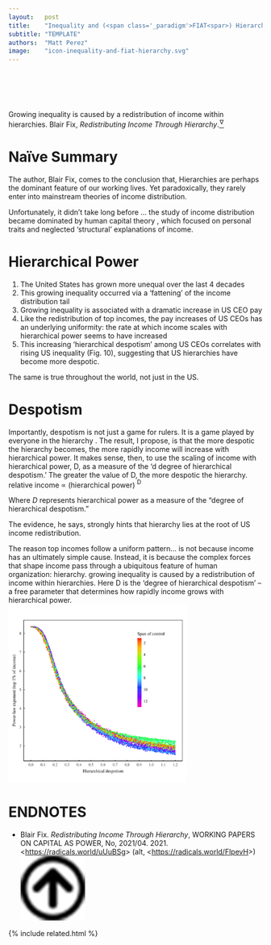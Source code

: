 ```yaml
---
layout:   post
title:    "Inequality and (<span class='_paradigm'>FIAT<spar>) Hierarchy"
subtitle: "TEMPLATE"
authors:  "Matt Perez"
image:    "icon-inequality-and-fiat-hierarchy.svg"
---
```


<div style="display:none;">
 <p>Growing inequality is caused by a redistribution of income within hierarchies.</p>
</div>

<h1>&nbsp;</h1>
 <div class="_citation">
  <span class="_quotespan">Growing inequality is caused by a redistribution of income within hierarchies.</span>
  <span id="_signature">Blair Fix, <em>Redistributing Income Through Hierarchy</em>.<a href="#en01"><sup id="bm01">&hairsp;&nabla;&hairsp;</sup></a></span>
 </div>

<h1>Na&iuml;ve Summary</h1>
 <p>The author, Blair Fix, comes to the conclusion that, <span class="_quotespan">Hierarchies are perhaps the dominant feature of our working lives. Yet paradoxically, they rarely enter into mainstream theories of income distribution.</span></p>
 <p>Unfortunately, it didn&rsquo;t take long before <span class="_quotespan">&hellip; the study of income distribution became dominated by human capital theory , which focused on personal traits and neglected &lsquo;structural&rsquo; explanations of income.</span>

<h1>Hierarchical Power</h1>
 <div class="_citation">
  <ol>
   <li>The United States has grown more unequal over the last 4 decades</li>
   <li>This growing inequality occurred via a ‘fattening’ of the income distribution tail</li>
   <li>Growing inequality is associated with a dramatic increase in US CEO pay</li>
   <li>Like the redistribution of top incomes, the pay increases of US CEOs has an underlying uniformity: the rate at which income scales with hierarchical power seems to have increased</li>
   <li>This increasing ‘hierarchical despotism’ among US CEOs correlates with rising US inequality (Fig. 10), suggesting that US hierarchies have become more despotic.</li>
  </ol>
 </div>
 <p>The same is true throughout the world, not just in the  US.</p>

<h1>Despotism</h1>
 <div class="_citation">
  <span class="_quotespan">Importantly, despotism is not just a game for rulers. It is a game played by everyone in the hierarchy . The result, I propose, is that the more despotic the hierarchy becomes, the more rapidly income will increase with hierarchical power. It makes sense, then, to use the scaling of income with hierarchical power, D, as a measure of the ‘d degree of hierarchical despotism.’ The greater the value of D, the more despotic the hierarchy.</span>
  <div class="_center">
   relative income &#x221D; (hierarchical power) <span><sup>D</sup></span>
  </div>
 </div>
 <p>Where <em>D</em> represents hierarchical power as a measure of the &ldquo;degree of hierarchical despotism.&rdquo;</p>
 <p><span class="_quotespan">The evidence,</span> he says, <span class="_quotespan">strongly hints that hierarchy lies at the root of US income redistribution.</span></p>
 <div class="_citation">
  <span class="_quotespan">The reason top incomes follow a uniform pattern&hellip; is not because income has an ultimately simple cause. Instead, it is because the complex forces that shape income pass through a ubiquitous feature of human organization: hierarchy.</span>
  <span class="_quotespan">growing inequality is caused by a redistribution of income within hierarchies.</span>
  <span class="_quotespan">Here D is the ‘degree of hierarchical despotism’ – a free parameter that determines how rapidly income grows with hierarchical power.</span>
 </div>
 <div class="_center">
  <img
   src="/assets/img/pic-inequality-and-fiat-hierarchy-1.svg"
   width="70%"
   alt="">
 </div>

<h1 class="_section">ENDNOTES</h1>
 <ul>
  <li id="en01">
   <p class="_list-item">
    Blair Fix.
    <em>Redistributing Income Through Hierarchy</em>,
    WORKING PAPERS ON CAPITAL AS POWER, No, 2021/04.
    2021.
    &lt;<a href="https://radicals.world/uUuBSg" target="_blank">https://radicals.world/uUuBSg</a>&gt;
    (alt, &lt;<a href="https://radicals.world/FlpevH" target="_blank">https://radicals.world/FlpevH</a>&gt;)
    <a class="_uparrow" href="#bm01"><img src="/assets/img/arrow-up-icon.png"></a>
   </p>
  </li>
 </ul>

{% include related.html %}